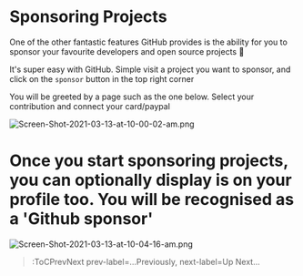 # Sponsoring Projects

One of the other fantastic features GitHub provides is the ability for you to sponsor your favourite developers and open source projects 💝

It's super easy with GitHub. Simple visit a project you want to sponsor, and click on the `sponsor` button in the top right corner

You will be greeted by a page such as the one below. Select your contribution and connect your card/paypal

![Screen-Shot-2021-03-13-at-10-00-02-am.png](https://i.ibb.co/28NjZC5/Screen-Shot-2021-03-13-at-10-00-02-am.png)

# Once you start sponsoring projects, you can optionally display is on your profile too. You will be recognised as a 'Github sponsor'

![Screen-Shot-2021-03-13-at-10-04-16-am.png](https://i.ibb.co/xqFLXhC/Screen-Shot-2021-03-13-at-10-04-16-am.png)

> :ToCPrevNext prev-label=...Previously, next-label=Up Next...
